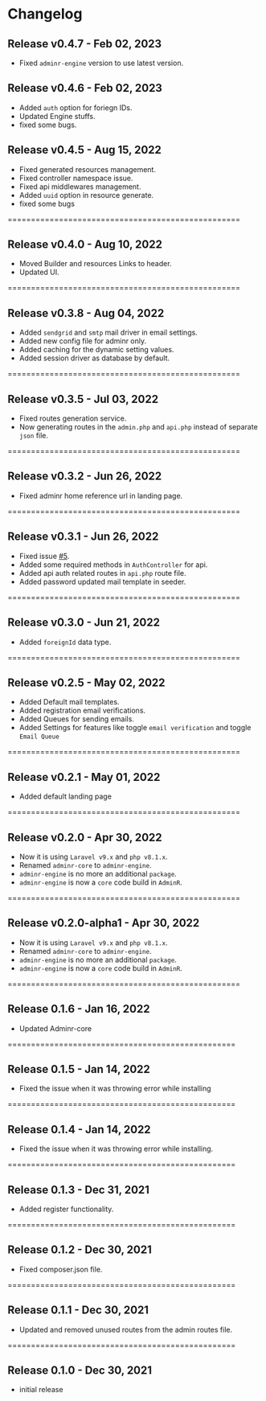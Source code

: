 # Changelog

## Release v0.4.7 - Feb 02, 2023

-   Fixed `adminr-engine` version to use latest version.

## Release v0.4.6 - Feb 02, 2023

-   Added `auth` option for foriegn IDs.
-   Updated Engine stuffs.
-   fixed some bugs.

## Release v0.4.5 - Aug 15, 2022

-   Fixed generated resources management.
-   Fixed controller namespace issue.
-   Fixed api middlewares management.
-   Added `uuid` option in resource generate.
-   fixed some bugs

==================================================

## Release v0.4.0 - Aug 10, 2022

-   Moved Builder and resources Links to header.
-   Updated UI.

==================================================

## Release v0.3.8 - Aug 04, 2022

-   Added `sendgrid` and `smtp` mail driver in email settings.
-   Added new config file for adminr only.
-   Added caching for the dynamic setting values.
-   Added session driver as database by default.

==================================================

## Release v0.3.5 - Jul 03, 2022

-   Fixed routes generation service.
-   Now generating routes in the `admin.php` and `api.php` instead of separate `json` file.

==================================================

## Release v0.3.2 - Jun 26, 2022

-   Fixed adminr home reference url in landing page.

==================================================

## Release v0.3.1 - Jun 26, 2022

-   Fixed issue [#5](https://github.com/thedevsbuddy/adminr/issues/5).
-   Added some required methods in `AuthController` for api.
-   Added api auth related routes in `api.php` route file.
-   Added password updated mail template in seeder.

==================================================

## Release v0.3.0 - Jun 21, 2022

-   Added `foreignId` data type.

==================================================

## Release v0.2.5 - May 02, 2022

-   Added Default mail templates.
-   Added registration email verifications.
-   Added Queues for sending emails.
-   Added Settings for features like toggle `email verification` and toggle `Email Queue`

==================================================

## Release v0.2.1 - May 01, 2022

-   Added default landing page

==================================================

## Release v0.2.0 - Apr 30, 2022

-   Now it is using `Laravel v9.x` and `php v8.1.x`.
-   Renamed `adminr-core` to `adminr-engine`.
-   `adminr-engine` is no more an additional `package`.
-   `adminr-engine` is now a `core` code build in `AdminR`.

==================================================

## Release v0.2.0-alpha1 - Apr 30, 2022

-   Now it is using `Laravel v9.x` and `php v8.1.x`.
-   Renamed `adminr-core` to `adminr-engine`.
-   `adminr-engine` is no more an additional `package`.
-   `adminr-engine` is now a `core` code build in `AdminR`.

==================================================

## Release 0.1.6 - Jan 16, 2022

-   Updated Adminr-core

=================================================

## Release 0.1.5 - Jan 14, 2022

-   Fixed the issue when it was throwing error while installing

=================================================

## Release 0.1.4 - Jan 14, 2022

-   Fixed the issue when it was throwing error while installing.

=================================================

## Release 0.1.3 - Dec 31, 2021

-   Added register functionality.

=================================================

## Release 0.1.2 - Dec 30, 2021

-   Fixed composer.json file.

=================================================

## Release 0.1.1 - Dec 30, 2021

-   Updated and removed unused routes from the admin routes file.

=================================================

## Release 0.1.0 - Dec 30, 2021

-   initial release
